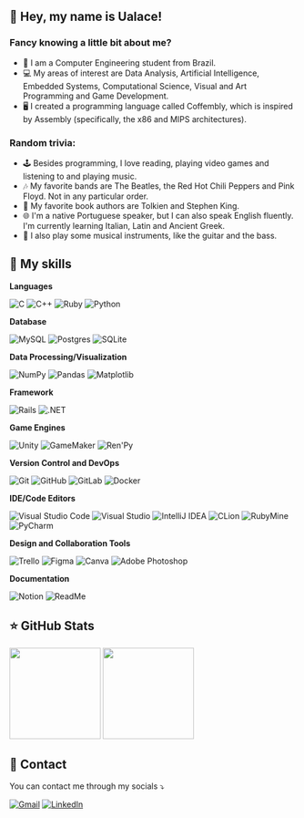 ## 🦆 Hey, my name is Ualace!

### Fancy knowing a little bit about me?

* 🏫 I am a Computer Engineering student from Brazil.
* 💻 My areas of interest are Data Analysis, Artificial Intelligence, Embedded Systems, Computational Science, Visual and Art Programming and Game Development.
* 🖥️ I created a programming language called Coffembly, which is inspired by Assembly (specifically, the x86 and MIPS architectures).

### Random trivia:

* 🕹️ Besides programming, I love reading, playing video games and listening to and playing music.
* 🎶 My favorite bands are The Beatles, the Red Hot Chili Peppers and Pink Floyd. Not in any particular order.
* 📖 My favorite book authors are Tolkien and Stephen King.
* 🌐 I'm a native Portuguese speaker, but I can also speak English fluently. I'm currently learning Italian, Latin and Ancient Greek.
* 🎸 I also play some musical instruments, like the guitar and the bass.

## 🚀 My skills

**Languages**

![C](https://img.shields.io/badge/C-00599C?logo=c&logoColor=white)
![C++](https://img.shields.io/badge/C++-%2300599C.svg?logo=c%2B%2B&logoColor=white)
![Ruby](https://img.shields.io/badge/Ruby-%23CC342D.svg?&logo=ruby&logoColor=white)
![Python](https://img.shields.io/badge/Python-3776AB?logo=python&logoColor=fff)

**Database**

![MySQL](https://img.shields.io/badge/MySQL-4479A1?logo=mysql&logoColor=fff)
![Postgres](https://img.shields.io/badge/Postgres-%23316192.svg?logo=postgresql&logoColor=white)
![SQLite](https://img.shields.io/badge/SQLite-%2307405e.svg?logo=sqlite&logoColor=white)

**Data Processing/Visualization**

![NumPy](https://img.shields.io/badge/NumPy-4DABCF?logo=numpy&logoColor=fff)
![Pandas](https://img.shields.io/badge/Pandas-150458?logo=pandas&logoColor=fff)
![Matplotlib](https://custom-icon-badges.demolab.com/badge/Matplotlib-71D291?logo=matplotlib&logoColor=fff)

**Framework**

![Rails](https://img.shields.io/badge/Rails-%23CC0000.svg?logo=ruby-on-rails&logoColor=white)
![.NET](https://img.shields.io/badge/.NET-512BD4?logo=dotnet&logoColor=fff)

**Game Engines**

![Unity](https://img.shields.io/badge/Unity-%23000000.svg?logo=unity&logoColor=white)
![GameMaker](https://img.shields.io/badge/GameMaker-000?logo=gamemaker&logoColor=fff)
![Ren'Py](https://img.shields.io/badge/Ren'Py-FF7F7F?logo=Renpy&logoColor=fff)

**Version Control and DevOps**

![Git](https://img.shields.io/badge/Git-F05032?logo=git&logoColor=fff)
![GitHub](https://img.shields.io/badge/GitHub-%23121011.svg?logo=github&logoColor=white)
![GitLab](https://img.shields.io/badge/GitLab-FC6D26?logo=gitlab&logoColor=fff)
![Docker](https://img.shields.io/badge/Docker-2496ED?logo=docker&logoColor=fff)

**IDE/Code Editors**

![Visual Studio Code](https://custom-icon-badges.demolab.com/badge/Visual%20Studio%20Code-0078d7.svg?logo=vsc&logoColor=white)
![Visual Studio](https://custom-icon-badges.demolab.com/badge/Visual%20Studio-5C2D91.svg?&logo=visual-studio&logoColor=white)
![IntelliJ IDEA](https://img.shields.io/badge/IntelliJIDEA-000000.svg?logo=intellij-idea&logoColor=white)
![CLion](https://img.shields.io/badge/CLion-000?logo=clion&logoColor=fff)
![RubyMine](https://img.shields.io/badge/RubyMine-000?logo=rubymine&logoColor=fff)
![PyCharm](https://img.shields.io/badge/PyCharm-000?logo=pycharm&logoColor=fff)

**Design and Collaboration Tools**

![Trello](https://img.shields.io/badge/Trello-0052CC?logo=trello&logoColor=fff)
![Figma](https://img.shields.io/badge/Figma-F24E1E?logo=figma&logoColor=white)
![Canva](https://img.shields.io/badge/Canva-%2300C4CC.svg?&logo=Canva&logoColor=white)
![Adobe Photoshop](https://img.shields.io/badge/Adobe%20Photoshop-31A8FF?logo=Adobe%20Photoshop&logoColor=black)

**Documentation**

![Notion](https://img.shields.io/badge/Notion-000?logo=notion&logoColor=fff)
![ReadMe](https://img.shields.io/badge/ReadMe-018EF5?logo=readme&logoColor=fff)

## ⭐ GitHub Stats

<div>
  <img height=160em src="https://github-readme-stats.vercel.app/api?username=UalaceCafe&show_icons=true&theme=radical"/>

  <img height=160em src="https://github-readme-stats.vercel.app/api/top-langs/?username=UalaceCafe&hide_progress=true&theme=radical"/>
</div>

## 🔎 Contact

You can contact me through my socials ⤵️

<p align="left">
  <a href="ualace.cafe@gmail.com" title="Gmail">
  <img src="https://img.shields.io/badge/-Gmail-FF0000?style=flat-square&labelColor=FF0000&logo=gmail&logoColor=white" href="ualace.cafe@gmail.com" alt="Gmail"/></a>
  <a href="https://www.linkedin.com/in/ualace-henrique-santos-café-0b864a203/" title="LinkedIn">
  <img src="https://img.shields.io/badge/-Linkedin-0e76a8?style=flat-square&logo=Linkedin&logoColor=white" href="https://www.linkedin.com/in/ualace-henrique-santos-café-0b864a203/" alt="LinkedIn"/></a>
</p>
